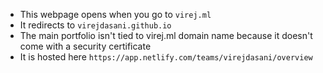 - This webpage opens when you go to `virej.ml`
- It redirects to `virejdasani.github.io`
- The main portfolio isn't tied to virej.ml domain name because it doesn't come with a security certificate
- It is hosted here `https://app.netlify.com/teams/virejdasani/overview`
